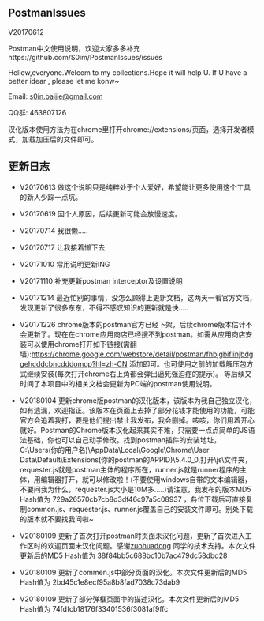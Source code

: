 ## PostmanIssues

V20170612

Postman中文使用说明，欢迎大家多多补充https://github.com/S0im/PostmanIssues/issues


Hellow,everyone.Welcom to my collections.Hope it will help U. If U have a better idear , please let me konw~

Email:  s0in.baijie@gmail.com

QQ群: 463807126

汉化版本使用方法为在chrome里打开chrome://extensions/页面，选择开发者模式，加载加压后的文件即可。

## 更新日志

- V20170613
做这个说明只是纯粹处于个人爱好，希望能让更多使用这个工具的新人少踩一点坑。


- V20170619
因个人原因，后续更新可能会放慢速度。

- V20170714
我很懒.....

- V20170717
让我接着懒下去

- V20171010
常用说明更新ING

- V20171110
补充更新postman interceptor及设置说明

- V20171214
最近忙别的事情，没怎么顾得上更新文档，这两天一看官方文档，发现更新了很多东东，不得不感叹知识的更新就是快.....

- V20171226
chrome版本的postman官方已经下架，后续chrome版本估计不会更新了。现在在chrome应用商店已经搜不到postman。如需从应用商店安装可以使用chrome打开如下链接(需翻墙):https://chrome.google.com/webstore/detail/postman/fhbjgbiflinjbdggehcddcbncdddomop?hl=zh-CN 添加即可。也可使用之前的加载解压包方式继续安装(每次打开chrome右上角都会弹出逼死强迫症的提示)。
等后续又时间了本项目中的相关文档会更新为PC端的postman使用说明。

- V20180104
更新chrome版postman的汉化版本，该版本为我自己独立汉化，如有遗漏，欢迎指正。该版本在页面上去掉了部分花钱才能使用的功能，可能官方会追着我打，要是他们提出禁止我发布，我会删掉。咳咳，你们用着开心就好。Postman的Chrome版本汉化起来其实不难，只需要一点点简单的JS语法基础，你也可以自己动手修改。找到postman插件的安装地址，C:\Users\(你的用户名)\AppData\Local\Google\Chrome\User Data\Default\Extensions\(你的postman的APPID)\5.4.0_0,打开\js\文件夹，requester.js就是postman主体的程序所在，runner.js就是runner程序的主体，用编辑器打开，就可以修改啦！(不要使用windows自带的文本编辑器，不要问我为什么，requester.js大小是10M多.....)请注意，我发布的版本MD5 Hash值为 729a26570cb7cb8d3df46c97a5c08937 ，各位下载后可直接复制common.js、requester.js、runner.js覆盖自己的安装文件即可。别处下载的版本就不要找我问啦~

- V20180109
更新了首次打开postman时页面未汉化问题，更新了首次进入工作区时的欢迎页面未汉化问题。感谢[zuohuadong] 同学的技术支持。本次文件更新后的MD5 Hash值为 38f84bb5c688bc10b7ac479dc58dbd28

- V20180109
更新了commen.js中部分页面的汉化。本次文件更新后的MD5 Hash值为 2bd45c1e8ecf95a8b8fad7038c73dab9

- V20180109
更新了部分弹框页面中的描述汉化。本次文件更新后的MD5 Hash值为 74fdfcb18176f33401536f3081af9ffc

 [zuohuadong]: https://github.com/zuohuadong/     "zuohuadong"